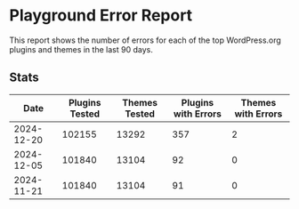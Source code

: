 # Playground Error Report
This report shows the number of errors for each of the top WordPress.org plugins and themes in the last 90 days.

## Stats
| Date | Plugins Tested | Themes Tested | Plugins with Errors | Themes with Errors |
|------|----------------|---------------|-------------------|-------------------|
| 2024-12-20 | 102155 | 13292 | 357 | 2 |
| 2024-12-05 | 101840 | 13104 | 92 | 0 |
| 2024-11-21 | 101840 | 13104 | 91 | 0 |
